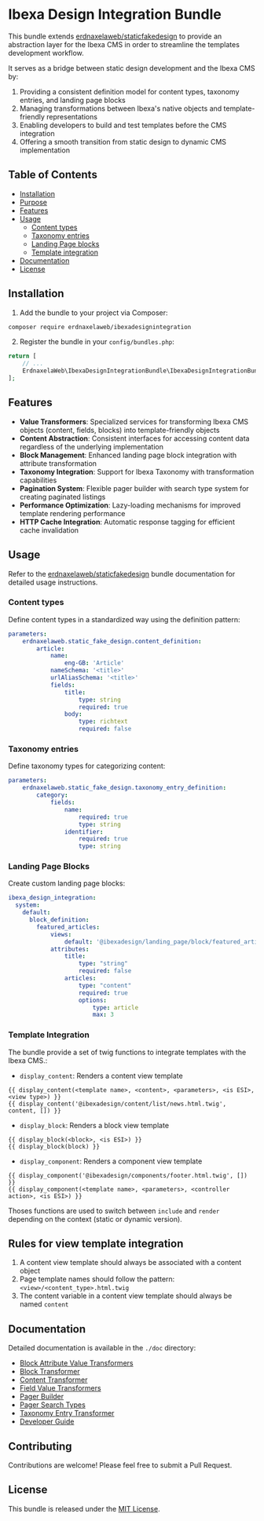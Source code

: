 # Ibexa Design Integration Bundle

This bundle extends [erdnaxelaweb/staticfakedesign](https://github.com/erdnaxelaweb/staticfakedesign) to provide an abstraction layer for the Ibexa CMS in order to streamline the templates development workflow.

It serves as a bridge between static design development and the Ibexa CMS by:

1. Providing a consistent definition model for content types, taxonomy entries, and landing page blocks
2. Managing transformations between Ibexa's native objects and template-friendly representations
3. Enabling developers to build and test templates before the CMS integration
4. Offering a smooth transition from static design to dynamic CMS implementation

## Table of Contents

- [Installation](#installation)
- [Purpose](#purpose)
- [Features](#features)
- [Usage](#usage)
  - [Content types](#content-types)
  - [Taxonomy entries](#taxonomy-entries)
  - [Landing Page blocks](#landing-page-blocks)
  - [Template integration](#template-integration)
- [Documentation](#documentation)
- [License](#license)

## Installation

1. Add the bundle to your project via Composer:

```bash
composer require erdnaxelaweb/ibexadesignintegration
```

2. Register the bundle in your `config/bundles.php`:

```php
return [
    // ...
    ErdnaxelaWeb\IbexaDesignIntegrationBundle\IbexaDesignIntegrationBundle::class => ['all' => true],
];
```

## Features

- **Value Transformers**: Specialized services for transforming Ibexa CMS objects (content, fields, blocks) into template-friendly objects
- **Content Abstraction**: Consistent interfaces for accessing content data regardless of the underlying implementation
- **Block Management**: Enhanced landing page block integration with attribute transformation
- **Taxonomy Integration**: Support for Ibexa Taxonomy with transformation capabilities
- **Pagination System**: Flexible pager builder with search type system for creating paginated listings
- **Performance Optimization**: Lazy-loading mechanisms for improved template rendering performance
- **HTTP Cache Integration**: Automatic response tagging for efficient cache invalidation

## Usage

Refer to the [erdnaxelaweb/staticfakedesign](https://github.com/erdnaxelaweb/staticfakedesign) bundle documentation for detailed usage instructions.

### Content types

Define content types in a standardized way using the definition pattern:

```yaml
parameters:
    erdnaxelaweb.static_fake_design.content_definition:
        article:
            name:
                eng-GB: 'Article'
            nameSchema: '<title>'
            urlAliasSchema: '<title>'
            fields:
                title:
                    type: string
                    required: true
                body:
                    type: richtext
                    required: false
```

### Taxonomy entries

Define taxonomy types for categorizing content:

```yaml
parameters:
    erdnaxelaweb.static_fake_design.taxonomy_entry_definition:
        category:
            fields:
                name:
                    required: true
                    type: string
                identifier:
                    required: true
                    type: string
```

### Landing Page Blocks

Create custom landing page blocks:

```yaml
ibexa_design_integration:
  system:
    default:
      block_definition:
        featured_articles:
            views:
                default: '@ibexadesign/landing_page/block/featured_articles.html.twig'
            attributes:
                title:
                    type: "string"
                    required: false
                articles:
                    type: "content"
                    required: true
                    options:
                        type: article
                        max: 3
```

### Template Integration

The bundle provide a set of twig functions to integrate templates with the Ibexa CMS.:

- `display_content`: Renders a content view template
```twig
{{ display_content(<template name>, <content>, <parameters>, <is ESI>, <view type>) }}
{{ display_content('@ibexadesign/content/list/news.html.twig', content, []) }}
```

- `display_block`: Renders a block view template
```twig
{{ display_block(<block>, <is ESI>) }}
{{ display_block(block) }}
```

- `display_component`: Renders a component view template
```twig
{{ display_component('@ibexadesign/components/footer.html.twig', []) }}
{{ display_component(<template name>, <parameters>, <controller action>, <is ESI>) }}
```

Thoses functions are used to switch between `include` and `render` depending on the context (static or dynamic version).

## Rules for view template integration

1. A content view template should always be associated with a content object
2. Page template names should follow the pattern: `<view>/<content_type>.html.twig`
3. The content variable in a content view template should always be named `content`

## Documentation

Detailed documentation is available in the `./doc` directory:

- [Block Attribute Value Transformers](./doc/block_attribute_value_transformers.md)
- [Block Transformer](./doc/block_transformer.md)
- [Content Transformer](./doc/content_transformer.md)
- [Field Value Transformers](./doc/field_value_transformers.md)
- [Pager Builder](./doc/pager_builder.md)
- [Pager Search Types](./doc/pager_search_types.md)
- [Taxonomy Entry Transformer](./doc/taxonomy_entry_transformer.md)
- [Developer Guide](./doc/dev_guide.md)

## Contributing

Contributions are welcome! Please feel free to submit a Pull Request.

## License

This bundle is released under the [MIT License](LICENSE).
